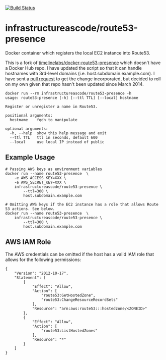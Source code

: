 [![Build Status](https://travis-ci.org/infrastructure-as-code/docker-route53-presence.svg?branch=master)](https://travis-ci.org/infrastructure-as-code/docker-route53-presence)

# infrastructureascode/route53-presence

Docker container which registers the local EC2 instance into Route53.

This is a fork of [timelinelabs/docker-route53-presence](https://github.com/timelinelabs/docker-route53-presence) which doesn't have a Docker Hub repo.  I have updated the script so that it can handle hostnames with 3rd-level domains (i.e. host.subdomain.example.com).  I have sent a [pull request](https://github.com/timelinelabs/docker-route53-presence/pull/1) to get the change incorporated, but decided to roll on my own given that repo hasn't been updated since March 2014.

```
docker run --rm infrastructureascode/route53-presence -h
usage: route53-presence [-h] [--ttl TTL] [--local] hostname

Register or unregister a name in Route53.

positional arguments:
  hostname    fqdn to manipulate

optional arguments:
  -h, --help  show this help message and exit
  --ttl TTL   ttl in seconds, default 600
  --local     use local IP instead of public
```

## Example Usage

```
# Passing AWS keys as environment variables
docker run --name route53-presence  \
    -e AWS_ACCESS_KEY=XXX \
    -e AWS_SECRET_KEY=XXX \
    infrastructureascode/route53-presence \
        --ttl=300 \
        host.subdomain.example.com

# Omitting AWS keys if the EC2 instance has a role that allows Route 53 actions. See below.
docker run --name route53-presence  \
    infrastructureascode/route53-presence \
        --ttl=300 \
        host.subdomain.example.com
```

## AWS IAM Role

The AWS credentials can be omitted if the host has a valid IAM role that allows for the following permissions:

```
{
    "Version": "2012-10-17",
    "Statement": [
        {
            "Effect": "Allow",
            "Action": [
                "route53:GetHostedZone",
                "route53:ChangeResourceRecordSets"
            ],
            "Resource": "arn:aws:route53:::hostedzone/<ZONEID>"
        },
        {
            "Effect": "Allow",
            "Action": [
                "route53:ListHostedZones"
            ],
            "Resource": "*"
        }
    ]
}
```
